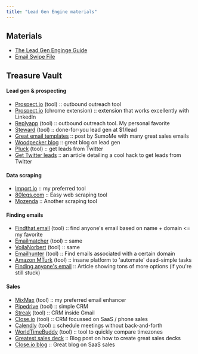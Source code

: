 ```yaml
---
title: "Lead Gen Engine materials"
---
```


## Materials

-  <a target="_blank" href="https://s3.eu-west-2.amazonaws.com/growthcasts-course-materials/Lead+Gen+Engine+Guide.pdf">The Lead Gen Enginge Guide</a>
-  <a target="_blank" href="https://s3.eu-west-2.amazonaws.com/growthcasts-course-materials/Growthcasts+BONUS+Materials+-+Email+Swipefile.pdf">Email Swipe File</a>

## Treasure Vault

#### Lead gen & prospecting

-  <a target="_blank" href="http://prospect.io">Prospect.io</a> (tool) :: outbound outreach tool
-  <a target="_blank" href="https://chrome.google.com/webstore/detail/prospectio/dpkbdbpmahebenenkkjenihgfophknbm?hl=en">Prospect.io</a> (chrome extension) :: extension that works excellently with LinkedIn
-  <a target="_blank" href="http://replyapp.com">Replyapp</a> (tool) :: outbound outreach tool. My personal favorite
-  <a target="_blank" href="http://www.getsteward.com/">Steward</a> (tool) :: done-for-you lead gen at $1/lead
-  <a target="_blank" href="https://sumo.com/stories/sales-email-templates">Great email templates</a> :: post by SumoMe with many great sales emails
-  <a target="_blank" href="https://blog.woodpecker.co/">Woodpecker blog</a> :: great blog on lead gen
-  <a target="_blank" href="http://pluckhq.com">Pluck</a> (tool) :: get leads from Twitter
-  <a target="_blank" href="https://www.gregorygascon.com/blog/2016/4/3/how-to-bulk-extract-twitter-email-addresses-with-google-sheets">Get Twitter leads</a> :: an article detailing a cool hack to get leads from Twitter


#### Data scraping

-  <a target="_blank" href="http://import.io">Import.io</a> :: my preferred tool
-  <a target="_blank" href="https://80legs.com/">80legs.com</a> :: Easy web scraping tool
-  <a target="_blank" href="https://www.mozenda.com/">Mozenda</a> :: Another scraping tool


#### Finding emails

-  <a target="_blank" href="http://findthat.email">Findthat.email</a> (tool) :: find anyone's email based on name + domain <= my favorite
-  <a target="_blank" href="https://emailmatcher.com">Emailmatcher</a> (tool) :: same
-  <a target="_blank" href="http://voilanorbert.com">VoilaNorbert</a> (tool) :: same
-  <a target="_blank" href="http://hunter.io">Emailhunter</a> (tool) :: Find emails associated with a certain domain
-  <a target="_blank" href="https://www.mturk.com/mturk/welcome">Amazon MTurk</a> (tool) :: insane platform to 'automate' dead-simple tasks
-  <a target="_blank" href="http://www.growhack.com/2016/07/how-to-get-anyones-email-address/">Finding anyone's email</a> :: Article showing tons of more options (if you're still stuck)

#### Sales

-  <a target="_blank" href="http://mixmax.com">MixMax</a> (tool) :: my preferred email enhancer
-  <a target="_blank" href="http://pipedrive.com">Pipedrive</a> (tool) :: simple CRM
-  <a target="_blank" href="http://streak.com">Streak</a> (tool) :: CRM inside Gmail
-  <a target="_blank" href="http://close.io">Close.io</a> (tool) :: CRM focussed on SaaS / phone sales
-  <a target="_blank" href="http://calendly.com">Calendly</a> (tool) :: schedule meetings without back-and-forth
-  <a target="_blank" href="http://worldtimebuddy.com">WorldTimeBuddy</a> (tool) :: tool to quickly compare timezones
-  <a target="_blank" href="https://medium.com/the-mission/the-greatest-sales-deck-ive-ever-seen-4f4ef3391ba0#.9r7tskc7f">Greatest sales deck</a> :: Blog post on how to create great sales decks
- <a target="_blank" href="http://blog.close.io/the-ultimate-saas-sales-guide-31-things-you-need-to-know-about-selling-saas">Close.io blog</a> :: Great blog on SaaS sales